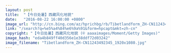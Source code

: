 ```yaml
---
layout: post
title:  "【今日处暑】西藏风化地貌"
date:   "2016-08-22 16:00:00 +0800"
image_url: "http://cn.bing.com/az/hprichbg/rb/Tibetlandform_ZH-CN11243492345_1920x1080.jpg"
link: "/search?q=%e5%a4%84%e6%9a%91&form=hpcapt&mkt=zh-cn"
copyright: "【今日处暑】西藏风化地貌 (© aaaaimages/Moment/Getty Images)"
image_hash: "eda4b849ff40d356e1e38ddf72d03242"
image_filename: "Tibetlandform_ZH-CN11243492345_1920x1080.jpg"
---
```

